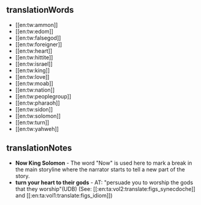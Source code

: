 ## translationWords

* [[en:tw:ammon]]
* [[en:tw:edom]]
* [[en:tw:falsegod]]
* [[en:tw:foreigner]]
* [[en:tw:heart]]
* [[en:tw:hittite]]
* [[en:tw:israel]]
* [[en:tw:king]]
* [[en:tw:love]]
* [[en:tw:moab]]
* [[en:tw:nation]]
* [[en:tw:peoplegroup]]
* [[en:tw:pharaoh]]
* [[en:tw:sidon]]
* [[en:tw:solomon]]
* [[en:tw:turn]]
* [[en:tw:yahweh]]

## translationNotes

* **Now King Solomon** - The word "Now" is used here to mark a break in the main storyline where the narrator starts to tell a new part of the story.
* **turn your heart to their gods** - AT: "persuade you to worship the gods that they worship"(UDB) (See: [[:en:ta:vol2:translate:figs_synecdoche]] and [[:en:ta:vol1:translate:figs_idiom]])
